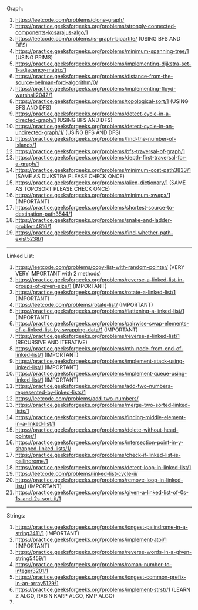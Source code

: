 Graph:

1)  https://leetcode.com/problems/clone-graph/
2)  https://practice.geeksforgeeks.org/problems/strongly-connected-components-kosarajus-algo/1
3)  https://leetcode.com/problems/is-graph-bipartite/ (USING BFS AND DFS)
4)  https://practice.geeksforgeeks.org/problems/minimum-spanning-tree/1 (USING PRIMS)
5)  https://practice.geeksforgeeks.org/problems/implementing-dijkstra-set-1-adjacency-matrix/1
6)  https://practice.geeksforgeeks.org/problems/distance-from-the-source-bellman-ford-algorithm/0/ 
7)  https://practice.geeksforgeeks.org/problems/implementing-floyd-warshall2042/1
8)  https://practice.geeksforgeeks.org/problems/topological-sort/1 (USING BFS AND DFS)  
9)  https://practice.geeksforgeeks.org/problems/detect-cycle-in-a-directed-graph/1 (USING BFS AND DFS)  
10) https://practice.geeksforgeeks.org/problems/detect-cycle-in-an-undirected-graph/1/ (USING BFS AND DFS)
11) https://practice.geeksforgeeks.org/problems/find-the-number-of-islands/1
12) https://practice.geeksforgeeks.org/problems/bfs-traversal-of-graph/1
13) https://practice.geeksforgeeks.org/problems/depth-first-traversal-for-a-graph/1
14) https://practice.geeksforgeeks.org/problems/minimum-cost-path3833/1 (SAME AS DIJKSTRA PLEASE CHECK ONCE)
15) https://practice.geeksforgeeks.org/problems/alien-dictionary/1 (SAME AS TOPOSORT PLEASE CHECK ONCE)
16) https://practice.geeksforgeeks.org/problems/minimum-swaps/1 (IMPORTANT)
17) https://practice.geeksforgeeks.org/problems/shortest-source-to-destination-path3544/1
18) https://practice.geeksforgeeks.org/problems/snake-and-ladder-problem4816/1
19) https://practice.geeksforgeeks.org/problems/find-whether-path-exist5238/1


--------------------------------------------------------------------------------------------------------------------
Linked List:

1) https://leetcode.com/problems/copy-list-with-random-pointer/ (VERY VERY IMPORTANT with 2 methods)
2) https://practice.geeksforgeeks.org/problems/reverse-a-linked-list-in-groups-of-given-size/1 (IMPORTANT)
3) https://practice.geeksforgeeks.org/problems/rotate-a-linked-list/1 (IMPORTANT)
4) https://leetcode.com/problems/rotate-list/ (IMPORTANT)
5) https://practice.geeksforgeeks.org/problems/flattening-a-linked-list/1 (IMPORTANT)
6) https://practice.geeksforgeeks.org/problems/pairwise-swap-elements-of-a-linked-list-by-swapping-data/1 (IMPORTANT)
7) https://practice.geeksforgeeks.org/problems/reverse-a-linked-list/1 (RECURSIVE AND ITERATIVE)
8) https://practice.geeksforgeeks.org/problems/nth-node-from-end-of-linked-list/1 (IMPORTANT)
9) https://practice.geeksforgeeks.org/problems/implement-stack-using-linked-list/1 (IMPORTANT)
10) https://practice.geeksforgeeks.org/problems/implement-queue-using-linked-list/1 (IMPORTANT)
11) https://practice.geeksforgeeks.org/problems/add-two-numbers-represented-by-linked-lists/1 
12) https://leetcode.com/problems/add-two-numbers/
13) https://practice.geeksforgeeks.org/problems/merge-two-sorted-linked-lists/1
14) https://practice.geeksforgeeks.org/problems/finding-middle-element-in-a-linked-list/1
15) https://practice.geeksforgeeks.org/problems/delete-without-head-pointer/1
16) https://practice.geeksforgeeks.org/problems/intersection-point-in-y-shapped-linked-lists/1/
17) https://practice.geeksforgeeks.org/problems/check-if-linked-list-is-pallindrome/1
18) https://practice.geeksforgeeks.org/problems/detect-loop-in-linked-list/1
19) https://leetcode.com/problems/linked-list-cycle-ii/
20) https://practice.geeksforgeeks.org/problems/remove-loop-in-linked-list/1 (IMPORTANT)
21) https://practice.geeksforgeeks.org/problems/given-a-linked-list-of-0s-1s-and-2s-sort-it/1



-------------------------------------------------------------------------------------------------------------
Strings:

1) https://practice.geeksforgeeks.org/problems/longest-palindrome-in-a-string3411/1 (IMPORTANT)
2) https://practice.geeksforgeeks.org/problems/implement-atoi/1 (IMPORTANT)
3) https://practice.geeksforgeeks.org/problems/reverse-words-in-a-given-string5459/1
4) https://practice.geeksforgeeks.org/problems/roman-number-to-integer3201/1
5) https://practice.geeksforgeeks.org/problems/longest-common-prefix-in-an-array5129/1
6) https://practice.geeksforgeeks.org/problems/implement-strstr/1 (LEARN Z ALGO, RABIN KARP ALGO, KMP ALGO)
7) 
